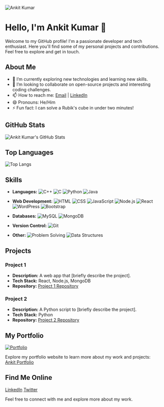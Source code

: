 ![Ankit Kumar](https://github.com/ankitkumar3440/Ankit-Kumar/blob/main/student-849822_1920.jpg)

# Hello, I'm Ankit Kumar 👋

Welcome to my GitHub profile! I'm a passionate developer and tech enthusiast. Here you'll find some of my personal projects and contributions. Feel free to explore and get in touch.



## About Me

- 🌱 I’m currently exploring new technologies and learning new skills.
- 👯 I’m looking to collaborate on open-source projects and interesting coding challenges.
- 📫 How to reach me: [Email](mailto:your.email@example.com) | [LinkedIn](https://www.linkedin.com/in/ankitkumar3440/)
- 😄 Pronouns: He/Him
- ⚡ Fun fact: I can solve a Rubik's cube in under two minutes!

## GitHub Stats

![Ankit Kumar's GitHub Stats](https://github-readme-stats.vercel.app/api?username=ankitkumar3440&show_icons=true&theme=radical)

## Top Languages

![Top Langs](https://github-readme-stats.vercel.app/api/top-langs/?username=ankitkumar3440&layout=compact&theme=radical)

## Skills

- **Languages:** 
  ![C++](https://img.shields.io/badge/-C++-00599C?style=flat-square&logo=cplusplus&logoColor=white) 
  ![C](https://img.shields.io/badge/-C-00599C?style=flat-square&logo=c&logoColor=white) 
  ![Python](https://img.shields.io/badge/-Python-3776AB?style=flat-square&logo=python&logoColor=white)
  ![Java](https://img.shields.io/badge/-Java-007396?style=flat-square&logo=java&logoColor=white)
  
- **Web Development:** 
  ![HTML](https://img.shields.io/badge/-HTML-E34F26?style=flat-square&logo=html5&logoColor=white)
  ![CSS](https://img.shields.io/badge/-CSS-1572B6?style=flat-square&logo=css3&logoColor=white)
  ![JavaScript](https://img.shields.io/badge/-JavaScript-F7DF1E?style=flat-square&logo=javascript&logoColor=black)
  ![Node.js](https://img.shields.io/badge/-Node.js-339933?style=flat-square&logo=node.js&logoColor=white)
  ![React](https://img.shields.io/badge/-React-61DAFB?style=flat-square&logo=react&logoColor=white)
  ![WordPress](https://img.shields.io/badge/-WordPress-21759B?style=flat-square&logo=wordpress&logoColor=white)
  ![Bootstrap](https://img.shields.io/badge/-Bootstrap-7952B3?style=flat-square&logo=bootstrap&logoColor=white)
  
- **Databases:** 
  ![MySQL](https://img.shields.io/badge/-MySQL-4479A1?style=flat-square&logo=mysql&logoColor=white)
  ![MongoDB](https://img.shields.io/badge/-MongoDB-47A248?style=flat-square&logo=mongodb&logoColor=white)
  
- **Version Control:** 
  ![Git](https://img.shields.io/badge/-Git-F05032?style=flat-square&logo=git&logoColor=white)
  
- **Other:** 
  ![Problem Solving](https://img.shields.io/badge/-Problem%20Solving-FF4500?style=flat-square)
  ![Data Structures](https://img.shields.io/badge/-Data%20Structures-008080?style=flat-square)

## **Projects**

### **Project 1**

- **Description:** A web app that [briefly describe the project].
- **Tech Stack:** React, Node.js, MongoDB
- **Repository:** [Project 1 Repository](link-to-repo)

### **Project 2**

- **Description:** A Python script to [briefly describe the project].
- **Tech Stack:** Python
- **Repository:** [Project 2 Repository](link-to-repo)

## **My Portfolio**

[![Portfolio](https://github.com/ankitkumar3440/Ankit-Kumar/blob/main/Screenshot%20(96).png)](https://ankitkumar3440.github.io/Ankit_portfolio_1010/)

Explore my portfolio website to learn more about my work and projects: [Ankit Portfolio](https://ankitkumar3440.github.io/Ankit_portfolio_1010/)

## **Find Me Online**

[LinkedIn](https://www.linkedin.com/in/ankitkumar3440/)
[Twitter](https://twitter.com/ankitkumar3440)

Feel free to connect with me and explore more about my work.

